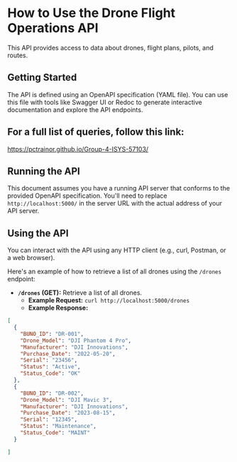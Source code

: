 # How to Use the Drone Flight Operations API
 
This API provides access to data about drones, flight plans, pilots, and routes.
 
## Getting Started
 
The API is defined using an OpenAPI specification (YAML file). You can use this file with tools like Swagger UI or Redoc to generate interactive documentation and explore the API endpoints.

  ## For a full list of queries, follow this link:
  
  https://pctrainor.github.io/Group-4-ISYS-57103/
 
## Running the API
 
This document assumes you have a running API server that conforms to the provided OpenAPI specification. You'll need to replace `http://localhost:5000/` in the server URL with the actual address of your API server.
 
## Using the API
 
You can interact with the API using any HTTP client (e.g., curl, Postman, or a web browser).
 
Here's an example of how to retrieve a list of all drones using the `/drones` endpoint:
 
* **`/drones` (GET):** Retrieve a list of all drones.
    * **Example Request:** `curl http://localhost:5000/drones`
    * **Example Response:**
 
```json
[
  {
    "BUNO_ID": "DR-001",
    "Drone_Model": "DJI Phantom 4 Pro",
    "Manufacturer": "DJI Innovations",
    "Purchase_Date": "2022-05-20",
    "Serial": "23456",
    "Status": "Active",
    "Status_Code": "OK"
  },
  { 
    "BUNO_ID": "DR-002",
    "Drone_Model": "DJI Mavic 3",
    "Manufacturer": "DJI Innovations",
    "Purchase_Date": "2023-08-15",
    "Serial": "12345",
    "Status": "Maintenance",
    "Status_Code": "MAINT" 
  }

]
